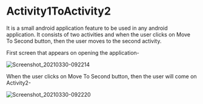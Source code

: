 # Activity1ToActivity2
It is a small android application feature to be used in any android application. It consists of two activities and when the user clicks on Move To Second button, then the user moves to the second activity.


First screen that appears on opening the application-

![Screenshot_20210330-092214](https://user-images.githubusercontent.com/64889275/112931733-4e235080-913a-11eb-8481-70b331b87ea6.png)


When the user clicks on Move To Second button, then the user will come on Activity2-


![Screenshot_20210330-092220](https://user-images.githubusercontent.com/64889275/112931882-93478280-913a-11eb-8abe-0b129e2178f6.png)

